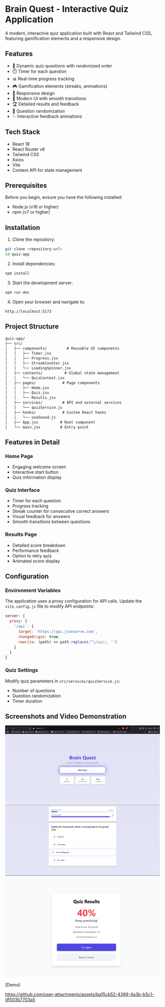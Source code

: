 # Brain Quest - Interactive Quiz Application

A modern, interactive quiz application built with React and Tailwind CSS, featuring gamification elements and a responsive design.

## Features

- 🎯 Dynamic quiz questions with randomized order
- ⏱️ Timer for each question
- 📊 Real-time progress tracking
- 🎮 Gamification elements (streaks, animations)
- 📱 Responsive design
- 🎨 Modern UI with smooth transitions
- 🏆 Detailed results and feedback
- 🔄 Question randomization
- ✨ Interactive feedback animations

## Tech Stack

- React 18
- React Router v6
- Tailwind CSS
- Axios
- Vite
- Context API for state management

## Prerequisites

Before you begin, ensure you have the following installed:

- Node.js (v16 or higher)
- npm (v7 or higher)

## Installation

1. Clone the repository:

```bash
git clone <repository-url>
cd quiz-app
```

2. Install dependencies:

```bash
npm install
```

3. Start the development server:

```bash
npm run dev
```

4. Open your browser and navigate to:

```
http://localhost:5173
```

## Project Structure

```
quiz-app/
├── src/
│   ├── components/         # Reusable UI components
│   │   ├── Timer.jsx
│   │   ├── Progress.jsx
│   │   ├── StreakCounter.jsx
│   │   └── LoadingSpinner.jsx
│   ├── contexts/          # Global state management
│   │   └── QuizContext.jsx
│   ├── pages/            # Page components
│   │   ├── Home.jsx
│   │   ├── Quiz.jsx
│   │   └── Results.jsx
│   ├── services/         # API and external services
│   │   └── quizService.js
│   ├── hooks/            # Custom React hooks
│   │   └── useSound.js
│   ├── App.jsx          # Root component
│   └── main.jsx         # Entry point
```

## Features in Detail

### Home Page

- Engaging welcome screen
- Interactive start button
- Quiz information display

### Quiz Interface

- Timer for each question
- Progress tracking
- Streak counter for consecutive correct answers
- Visual feedback for answers
- Smooth transitions between questions

### Results Page

- Detailed score breakdown
- Performance feedback
- Option to retry quiz
- Animated score display

## Configuration

### Environment Variables

The application uses a proxy configuration for API calls. Update the `vite.config.js` file to modify API endpoints:

```javascript
server: {
  proxy: {
    '/api': {
      target: 'https://api.jsonserve.com',
      changeOrigin: true,
      rewrite: (path) => path.replace(/^\/api/, '')
    }
  }
}
```

### Quiz Settings

Modify quiz parameters in `src/services/quizService.js`:

- Number of questions
- Question randomization
- Timer duration

## Screenshots and Video Demonstration

![Screenshot 1](./public/HomePage.png)
![Screenshot 2](./public/QuizPage.png)
![Screenshot 3](./public/ResultsPage.png)

[Demo]



https://github.com/user-attachments/assets/ba15cb52-4389-4a3b-b5c1-df503b7703a5



